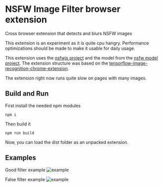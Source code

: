 # NSFW Image Filter browser extension
Cross browser extension that detects and blurs NSFW images

This extension is an experiment as it is quite cpu hangry. Performance optimizations should be made to make it usable for daily usage.

This extension uses the [nsfwjs project](https://github.com/infinitered/nsfwjs) and the model from the [nsfw model project](https://github.com/gantman/nsfw_model). The extension structure was based on the [tensorflow-image-recognition-chrome-extension](https://github.com/JK0N/tensorflow-image-recognition-chrome-extension).

The extension right now runs quite slow on pages with many images.

## Build and Run

First install the needed npm modules
```
npm i
```

Then build it
```
npm run build
```

Now, you can load the dist folder as an unpacked extension.


## Examples

Good filter example
![example](https://raw.githubusercontent.com/GramThanos/NSFW-Image-Filter-Browser-Extension/master/examples/Screenshot-2.png)

False filter example
![example](https://raw.githubusercontent.com/GramThanos/NSFW-Image-Filter-Browser-Extension/master/examples/Screenshot-5.png)

